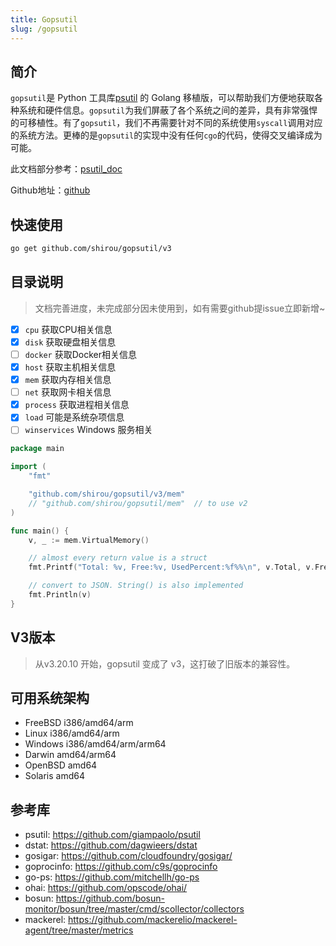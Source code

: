 ```yaml
---
title: Gopsutil
slug: /gopsutil
---
```


## 简介

`gopsutil`是 Python 工具库[psutil](https://link.zhihu.com/?target=https%3A//github.com/giampaolo/psutil) 的 Golang 移植版，可以帮助我们方便地获取各种系统和硬件信息。`gopsutil`为我们屏蔽了各个系统之间的差异，具有非常强悍的可移植性。有了`gopsutil`，我们不再需要针对不同的系统使用`syscall`调用对应的系统方法。更棒的是`gopsutil`的实现中没有任何`cgo`的代码，使得交叉编译成为可能。

此文档部分参考：[psutil_doc](https://hellowac.github.io/psutil_doc/index.html)

Github地址：[github](https://github.com/shirou/gopsutil)

## 快速使用

```bash
go get github.com/shirou/gopsutil/v3
```

## 目录说明

>   文档完善进度，未完成部分因未使用到，如有需要github提issue立即新增~

-   [x] `cpu` 获取CPU相关信息
-   [x] `disk` 获取硬盘相关信息
-   [ ] `docker` 获取Docker相关信息
-   [x] `host` 获取主机相关信息
-   [x] `mem` 获取内存相关信息
-   [ ] `net` 获取网卡相关信息
-   [x] `process` 获取进程相关信息
-   [x] `load` 可能是系统杂项信息
-   [ ] `winservices` Windows 服务相关

```go
package main

import (
    "fmt"

    "github.com/shirou/gopsutil/v3/mem"
    // "github.com/shirou/gopsutil/mem"  // to use v2
)

func main() {
    v, _ := mem.VirtualMemory()

    // almost every return value is a struct
    fmt.Printf("Total: %v, Free:%v, UsedPercent:%f%%\n", v.Total, v.Free, v.UsedPercent)

    // convert to JSON. String() is also implemented
    fmt.Println(v)
}
```



## V3版本

>   从v3.20.10 开始，gopsutil 变成了 v3，这打破了旧版本的兼容性。

## 可用系统架构

-   FreeBSD i386/amd64/arm
-   Linux i386/amd64/arm
-   Windows i386/amd64/arm/arm64
-   Darwin amd64/arm64
-   OpenBSD amd64
-   Solaris amd64

## 参考库

-   psutil: https://github.com/giampaolo/psutil
-   dstat: https://github.com/dagwieers/dstat
-   gosigar: https://github.com/cloudfoundry/gosigar/
-   goprocinfo: https://github.com/c9s/goprocinfo
-   go-ps: https://github.com/mitchellh/go-ps
-   ohai: https://github.com/opscode/ohai/
-   bosun: https://github.com/bosun-monitor/bosun/tree/master/cmd/scollector/collectors
-   mackerel: https://github.com/mackerelio/mackerel-agent/tree/master/metrics
